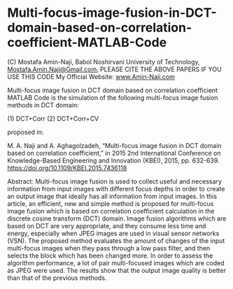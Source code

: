 # Multi-focus-image-fusion-in-DCT-domain-based-on-correlation-coefficient-MATLAB-Code

(C)	Mostafa Amin-Naji, Babol Noshirvani University of Technology, Mostafa.Amin.Naji@Gmail.com, PLEASE CITE THE ABOVE PAPERS IF YOU USE THIS CODE My Official Website: www.Amin-Naji.com

Multi-focus image fusion in DCT domain based on correlation coefficient MATLAB Code is the simulation of the following multi-focus image fusion methods in DCT domain:

(1) DCT+Corr (2) DCT+Corr+CV

proposed in:

M. A. Naji and A. Aghagolzadeh, “Multi-focus image fusion in DCT domain based on correlation coefficient,” in 2015 2nd International Conference on Knowledge-Based Engineering and Innovation (KBEI), 2015, pp. 632-639. https://doi.org/10.1109/KBEI.2015.7436118

Abstract: Multi-focus image fusion is used to collect useful and necessary information from input images with different focus depths in order to create an output image that ideally has all information from input images. In this article, an efficient, new and simple method is proposed for multi-focus image fusion which is based on correlation coefficient calculation in the discrete cosine transform (DCT) domain. Image fusion algorithms which are based on DCT are very appropriate, and they consume less time and energy, especially when JPEG images are used in visual sensor networks (VSN). The proposed method evaluates the amount of changes of the input multi-focus images when they pass through a low pass filter, and then selects the block which has been changed more. In order to assess the algorithm performance, a lot of pair multi-focused images which are coded as JPEG were used. The results show that the output image quality is better than that of the previous methods.

